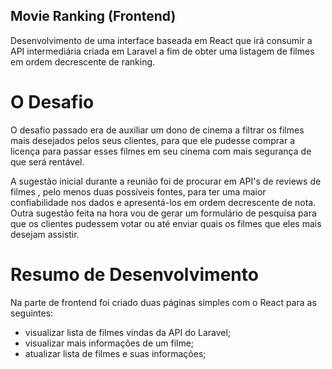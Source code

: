 ## Movie Ranking (Frontend)

Desenvolvimento de uma interface baseada em React que irá consumir a API intermediária criada em Laravel a fim de obter uma listagem de filmes em ordem decrescente de ranking.

# O Desafio

O desafio passado era de auxiliar um dono de cinema a filtrar os filmes mais desejados pelos seus clientes, para que ele pudesse comprar a licença para passar esses filmes em seu cinema com mais segurança de que será rentável.

A sugestão inicial durante a reunião foi de procurar em API's de reviews de filmes , pelo menos duas possíveis fontes, para ter uma maior confiabilidade nos dados e apresentá-los em ordem decrescente de nota. Outra sugestão feita na hora vou de gerar um formulário de pesquisa para que os clientes pudessem votar ou até enviar quais os filmes que eles mais desejam assistir.

# Resumo de Desenvolvimento

Na parte de frontend foi criado duas páginas simples com o React para as seguintes:

- visualizar lista de filmes vindas da API do Laravel;
- visualizar mais informações de um filme;
- atualizar lista de filmes e suas informações;
